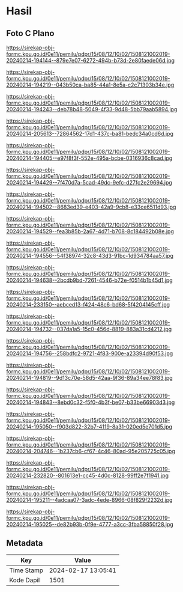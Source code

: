 # Hasil

## Foto C Plano

https://sirekap-obj-formc.kpu.go.id/0e11/pemilu/pdpr/15/08/12/10/02/1508121002019-20240214-194144--879e7e07-6272-494b-b73d-2e80faede06d.jpg

https://sirekap-obj-formc.kpu.go.id/0e11/pemilu/pdpr/15/08/12/10/02/1508121002019-20240214-194219--043b50ca-ba85-44a1-8e5a-c2c71303b34e.jpg

https://sirekap-obj-formc.kpu.go.id/0e11/pemilu/pdpr/15/08/12/10/02/1508121002019-20240214-194243--deb78b48-5049-4f33-9d48-5bb79aab5894.jpg

https://sirekap-obj-formc.kpu.go.id/0e11/pemilu/pdpr/15/08/12/10/02/1508121002019-20240214-205613--72864562-17d1-437c-ba81-bedc34a0cd6d.jpg

https://sirekap-obj-formc.kpu.go.id/0e11/pemilu/pdpr/15/08/12/10/02/1508121002019-20240214-194405--e97f8f3f-552e-495a-bcbe-0316936c8cad.jpg

https://sirekap-obj-formc.kpu.go.id/0e11/pemilu/pdpr/15/08/12/10/02/1508121002019-20240214-194429--7f470d7a-5cad-49dc-9efc-d27fc2e29694.jpg

https://sirekap-obj-formc.kpu.go.id/0e11/pemilu/pdpr/15/08/12/10/02/1508121002019-20240214-194502--8683ed39-e403-42a9-9cb8-e33ce6511d93.jpg

https://sirekap-obj-formc.kpu.go.id/0e11/pemilu/pdpr/15/08/12/10/02/1508121002019-20240214-194529--fea3b85b-2a67-4d71-b708-8c184492b08e.jpg

https://sirekap-obj-formc.kpu.go.id/0e11/pemilu/pdpr/15/08/12/10/02/1508121002019-20240214-194556--54f38974-32c8-43d3-91bc-1d934784aa57.jpg

https://sirekap-obj-formc.kpu.go.id/0e11/pemilu/pdpr/15/08/12/10/02/1508121002019-20240214-194638--2bcdb9bd-7261-4546-b72e-f0514b1b45d1.jpg

https://sirekap-obj-formc.kpu.go.id/0e11/pemilu/pdpr/15/08/12/10/02/1508121002019-20240214-233150--aebced13-f424-48c6-bd68-5f4204145cff.jpg

https://sirekap-obj-formc.kpu.go.id/0e11/pemilu/pdpr/15/08/12/10/02/1508121002019-20240214-194732--037da1a5-15c0-456d-8819-883a31cd4212.jpg

https://sirekap-obj-formc.kpu.go.id/0e11/pemilu/pdpr/15/08/12/10/02/1508121002019-20240214-194756--258bdfc2-9721-4f83-900e-a23394d90f53.jpg

https://sirekap-obj-formc.kpu.go.id/0e11/pemilu/pdpr/15/08/12/10/02/1508121002019-20240214-194819--9d13c70e-58d5-42aa-9f36-89a34ee78f83.jpg

https://sirekap-obj-formc.kpu.go.id/0e11/pemilu/pdpr/15/08/12/10/02/1508121002019-20240214-194843--8ebd0c32-f5f0-4b3f-be07-b33be66903d3.jpg

https://sirekap-obj-formc.kpu.go.id/0e11/pemilu/pdpr/15/08/12/10/02/1508121002019-20240214-195050--f903d822-32b7-4119-8a31-020ed5e701d5.jpg

https://sirekap-obj-formc.kpu.go.id/0e11/pemilu/pdpr/15/08/12/10/02/1508121002019-20240214-204746--1b237cb6-cf67-4c46-80ad-95e205725c05.jpg

https://sirekap-obj-formc.kpu.go.id/0e11/pemilu/pdpr/15/08/12/10/02/1508121002019-20240214-232820--801613e1-cc45-4d0c-8128-99ff2e7f1941.jpg

https://sirekap-obj-formc.kpu.go.id/0e11/pemilu/pdpr/15/08/12/10/02/1508121002019-20240214-195211--4adcaa07-3adc-4ede-8966-08f829f2232d.jpg

https://sirekap-obj-formc.kpu.go.id/0e11/pemilu/pdpr/15/08/12/10/02/1508121002019-20240214-195025--de82b93b-0f9e-4777-a3cc-3fba58850f28.jpg


## Metadata

| Key        | Value               |
| ---------- | ------------------- |
| Time Stamp | 2024-02-17 13:05:41 |
| Kode Dapil | 1501                |



